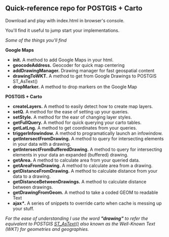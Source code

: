 ## Quick-reference repo for POSTGIS + Carto

Download and play with index.html in browser's console.

You'll find it useful to jump start your implementations.

<em>Some of the things you'll find</em>

<strong>Google Maps</strong>
<ul>
	<li> <strong>init.</strong> A method to add Google Maps in your html.</li>
	<li> <strong>geocodeAddress.</strong> Geocoder for quick map centering</li>
	<li> <strong>addDrawingManager.</strong> Drawing manager for fast geospatial content</li>
	<li> <strong>drawingToWKT.</strong> A method to get from Google Drawings to POSTGIS ST_AsText()</li>
	<li> <strong>dropMarker.</strong> A method to drop markers on the Google Map</li>
</ul>

<strong>POSTGIS + Carto</strong>
<ul>
	<li> <strong>createLayers.</strong> A method to easily detect how to create map layers.</li>
	<li> <strong>setQ.</strong> A method for the ease of setting up your queries.</li>
	<li> <strong>setStyle.</strong> A method for the easr of changing layer styles.</li>
	<li> <strong>getFullQuery.</strong> A method for quick querying your carto tables.</li>
	<li> <strong>getLatLng.</strong> A method to get coordinates from your queries.</li>
	<li> <strong>triggerInfowindow.</strong> A method to programatically launch an infowindow.</li>
	<li> <strong>getIntersectFromDrawing.</strong> A method to query for intersecting elements in your data with a drawing.</li>
	<li> <strong>getIntersectFromBufferedDrawing.</strong> A method to query for intersecting elements in your data an expanded (buffered) drawing.</li>
	<li> <strong>getArea.</strong> A method to calculate area from your queried data.</li>
	<li> <strong>getAreaFromDrawing.</strong> A method to calculate area from a drawing.</li>
	<li> <strong>getDistanceFromDrawing.</strong> A method to calculate distance from your data to a drawing.</li>
	<li> <strong>getDistanceBetweenDrawings.</strong> A method to calculate distance between drawings.</li>
	<li> <strong>getDrawingFromGeom.</strong> A method to take a coded GEOM to readable Text</li>
	<li> <strong>ajax<em>*</em>.</strong> A series of snippets to override carto when cache is messing up your stuff.</li>
</ul>

<em>For the ease of understanding I use the word <strong>"drawing"</strong> to refer the equivalent to POSTGIS <a href="www.postgis.org/docs/ST_AsText.html" target="_blank">ST_AsText()</a> also known as the Well-Known Text (WKT) for geometries and geographies.</em>
